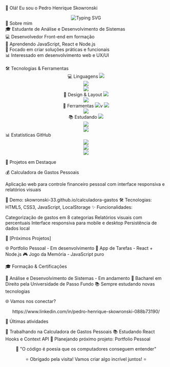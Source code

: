 👋 Olá! Eu sou o Pedro Henrique Skowronski
<div align="center">
  <img src="https://readme-typing-svg.herokuapp.com?font=Fira+Code&size=24&pause=1000&color=667EEA&center=true&width=435&lines=Desenvolvedor+Front-end;Estudante+de+ADS;Apaixonado+por+Tecnologia" alt="Typing SVG" />
</div>
🚀 Sobre mim
<br>
🎓 Estudante de Análise e Desenvolvimento de Sistemas</br>
💻 Desenvolvedor Front-end em formação</br>
🌱 Aprendendo JavaScript, React e Node.js</br>
🎯 Focado em criar soluções práticas e funcionais</br>
📊 Interessado em desenvolvimento web e UX/UI</br>
<br>
🛠️ Tecnologias & Ferramentas
<div align="center">
💻 Linguagens
<img src=https://img.shields.io/badge/HTML5-E34F26?style=for-the-badge&logo=html5&logoColor=white></br>
<img src=https://img.shields.io/badge/CSS3-1572B6?style=for-the-badge&logo=css3&logoColor=white></br>
<img src=https://img.shields.io/badge/JavaScript-F7DF1E?style=for-the-badge&logo=javascript&logoColor=black></br>
🎨 Design & Layout
<img src=https://img.shields.io/badge/JavaScript-F7DF1E?style=for-the-badge&logo=javascript&logoColor=black></br>
<img src=https://img.shields.io/badge/Bootstrap-563D7C?style=for-the-badge&logo=bootstrap&logoColor=white></br>
🔧 Ferramentas
<img src=https://img.shields.io/badge/Git-F05032?style=for-the-badge&logo=git&logoColor=white>v
<img src=https://img.shields.io/badge/GitHub-100000?style=for-the-badge&logo=github&logoColor=white></br>
<img src=https://img.shields.io/badge/VS_Code-007ACC?style=for-the-badge&logo=visual-studio-code&logoColor=white></br>
📚 Estudando
<img src=https://img.shields.io/badge/React-20232A?style=for-the-badge&logo=react&logoColor=61DAFB></br>
<img src=https://img.shields.io/badge/Node.js-43853D?style=for-the-badge&logo=node.js&logoColor=white></br>
<img src=https://img.shields.io/badge/TypeScript-007ACC?style=for-the-badge&logo=typescript&logoColor=white></br>

</div>
📊 Estatísticas GitHub
<div align="center">
<img src=https://github-readme-stats.vercel.app/api?username=Skowronski-33&show_icons=true&theme=radical&hide_border=true></br>
<img src=https://github-readme-stats.vercel.app/api/top-langs/?username=Skowronski-33&layout=compact&theme=radical&hide_border=true></br>
<img src=https://github-readme-streak-stats.herokuapp.com/?user=Skowronski-33&theme=radical&hide_border=true></br>
</div>

🎯 Projetos em Destaque

💰 Calculadora de Gastos Pessoais

Aplicação web para controle financeiro pessoal com interface responsiva e relatórios visuais

🔗 Demo: skowronski-33.github.io/calculadora-gastos
🛠️ Tecnologias: HTML5, CSS3, JavaScript, LocalStorage
✨ Funcionalidades:

Categorização de gastos em 8 categorias
Relatórios visuais com percentuais
Interface responsiva para mobile e desktop
Persistência de dados local

🚀 [Próximos Projetos]

🌐 Portfolio Pessoal - Em desenvolvimento
📱 App de Tarefas - React + Node.js
🎮 Jogo da Memória - JavaScript puro

🎓 Formação & Certificações

📖 Análise e Desenvolvimento de Sistemas - Em andamento
📖 Bacharel em Direito pela Universidade de Passo Fundo
📚 Sempre estudando novas tecnologias

🌐 Vamos nos conectar?
<div align="center">
https://www.linkedin.com/in/pedro-henrique-skowronski-088b73190/
</div>

📝 Últimas atividades
<!--START_SECTION:activity-->

🔨 Trabalhando na Calculadora de Gastos Pessoais
📚 Estudando React Hooks e Context API
🎯 Planejando próximo projeto: Portfolio Pessoal

<!--END_SECTION:activity-->

<div align="center">
💭 "O código é poesia que os computadores conseguem entender"

⭐ Obrigado pela visita! Vamos criar algo incrível juntos! ⭐
</div>
